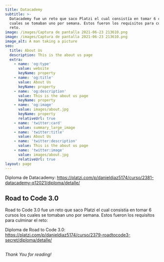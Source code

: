 ```yaml
---
title: Datacademy
subtitle: >-
  Datacademy fue un reto que saco Platzi el cual consistía en tomar 6 cursos los
  cuales se tomaban uno por semana. Estos fueron los requisitos para culminar el
  reto.
image: /images/Captura de pantalla 2021-06-23 213610.png
image: /images/Captura de pantalla 2021-06-23 213610.png
image_alt: A man taking a picture
seo:
  title: About Us
  description: This is the about us page
  extra:
    - name: 'og:type'
      value: website
      keyName: property
    - name: 'og:title'
      value: About Us
      keyName: property
    - name: 'og:description'
      value: This is the about us page
      keyName: property
    - name: 'og:image'
      value: images/about.jpg
      keyName: property
      relativeUrl: true
    - name: 'twitter:card'
      value: summary_large_image
    - name: 'twitter:title'
      value: About Us
    - name: 'twitter:description'
      value: This is the about us page
    - name: 'twitter:image'
      value: images/about.jpg
      relativeUrl: true
layout: page
---
```

Diploma de Datacademy: https://platzi.com/p/danieldiaz5174/curso/2381-datacademy-q12021/diploma/detalle/

## Road to Code 3.0
Road to Code 3.0 fue un reto que saco Platzi el cual consistía en tomar 6 cursos los cuales se tomaban uno por semana. Estos fueron los requisitos para culminar el reto:


Diploma de Road to Code 3.0: https://platzi.com/p/danieldiaz5174/curso/2379-roadtocode3-secret/diploma/detalle/

## 




*Thank You for reading!*
